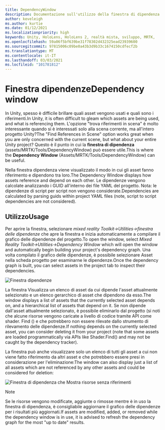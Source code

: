 ```yaml
---
title: DependencyWindow
description: Documentazione sull'utilizzo della finestra di dipendenza in MRTK
author: keveleigh
ms.author: kurtie
ms.date: 01/12/2021
ms.localizationpriority: high
keywords: Unity, HoloLens, HoloLens 2, realtà mista, sviluppo, MRTK,
ms.openlocfilehash: 59a06f5bf639be31f78302d432325ead23939600
ms.sourcegitcommit: 97815006c09be0a43b3d9b33c1674150cdfecf2b
ms.translationtype: MT
ms.contentlocale: it-IT
ms.lasthandoff: 03/03/2021
ms.locfileid: "101781812"
---
```

# <a name="dependency-window"></a><span data-ttu-id="82768-104">Finestra dipendenze</span><span class="sxs-lookup"><span data-stu-id="82768-104">Dependency window</span></span>

<span data-ttu-id="82768-105">In Unity, spesso è difficile brillare quali asset vengono usati e quali sono i riferimenti.</span><span class="sxs-lookup"><span data-stu-id="82768-105">In Unity, it is often difficult to gleam which assets are being used, and what is referencing them.</span></span> <span data-ttu-id="82768-106">L'opzione "trova riferimenti in scena" è molto interessante quando si è interessati solo alla scena corrente, ma all'intero progetto Unity?</span><span class="sxs-lookup"><span data-stu-id="82768-106">The "Find References in Scene" option works great when you are only concerned with the current scene, but what about your entire Unity project?</span></span> <span data-ttu-id="82768-107">Questo è il punto in cui la **finestra di dipendenza** (assets/MRTK/Tools/DependencyWindow) può essere utile.</span><span class="sxs-lookup"><span data-stu-id="82768-107">This is where the **Dependency Window** (Assets/MRTK/Tools/DependencyWindow) can be useful.</span></span>

<span data-ttu-id="82768-108">Nella finestra dipendenza viene visualizzato il modo in cui gli asset fanno riferimento e dipendono tra loro.</span><span class="sxs-lookup"><span data-stu-id="82768-108">The Dependency Window displays how assets reference and depend on each other.</span></span> <span data-ttu-id="82768-109">Le dipendenze vengono calcolate analizzando i GUID all'interno dei file YAML del progetto. Nota: le dipendenze di script per script non vengono considerate.</span><span class="sxs-lookup"><span data-stu-id="82768-109">Dependencies are calculated by parsing guids within project YAML files (note, script to script dependencies are not considered).</span></span>

## <a name="usage"></a><span data-ttu-id="82768-110">Utilizzo</span><span class="sxs-lookup"><span data-stu-id="82768-110">Usage</span></span>

<span data-ttu-id="82768-111">Per aprire la finestra, selezionare *mixed reality Toolkit->Utilities->finestra delle dipendenze* che apre la finestra e inizia automaticamente a compilare il grafico delle dipendenze del progetto.</span><span class="sxs-lookup"><span data-stu-id="82768-111">To open the window, select *Mixed Reality Toolkit->Utilities->Dependency Window* which will open the window and automatically begin building your project's dependency graph.</span></span> <span data-ttu-id="82768-112">Una volta compilato il grafico delle dipendenze, è possibile selezionare Asset nella scheda progetto per esaminarne le dipendenze.</span><span class="sxs-lookup"><span data-stu-id="82768-112">Once the dependency graph is built, you can select assets in the project tab to inspect their dependencies.</span></span>

![Finestra dipendenze](../images/dependency-window/MRTK_Dependency_Window.png)

<span data-ttu-id="82768-114">La finestra Visualizza un elenco di asset da cui dipende l'asset attualmente selezionato e un elenco gerarchico di asset che dipendono da esso.</span><span class="sxs-lookup"><span data-stu-id="82768-114">The window displays a list of assets that the currently selected asset depends on, and a hierarchical list of assets that depend on it.</span></span> <span data-ttu-id="82768-115">Se non dipende dall'asset attualmente selezionato, è possibile eliminarlo dal progetto (si noti che alcune risorse vengono caricate a livello di codice tramite API come shader. Find () e che potrebbero non essere rilevate dallo strumento di rilevamento delle dipendenze.</span><span class="sxs-lookup"><span data-stu-id="82768-115">If nothing depends on the currently selected asset, you can consider deleting it from your project (note that some assets are loaded programmatically via APIs like Shader.Find() and may not be caught by the dependency tracker).</span></span>

<span data-ttu-id="82768-116">La finestra può anche visualizzare solo un elenco di tutti gli asset a cui non viene fatto riferimento da altri asset e che potrebbero essere presi in considerazione per l'eliminazione:</span><span class="sxs-lookup"><span data-stu-id="82768-116">The window can also display just a list of all assets which are not referenced by any other assets and could be considered for deletion:</span></span>

![Finestra di dipendenza che Mostra risorse senza riferimenti](../images/dependency-window/MRTK_Dependency_Window_Unreferenced.png)

> [!NOTE]
> <span data-ttu-id="82768-118">Se le risorse vengono modificate, aggiunte o rimosse mentre è in uso la finestra di dipendenza, è consigliabile aggiornare il grafico delle dipendenze per i risultati più aggiornati.</span><span class="sxs-lookup"><span data-stu-id="82768-118">If assets are modified, added, or removed while the dependency window is in use, it is advised to refresh the dependency graph for the most "up to date" results.</span></span>
